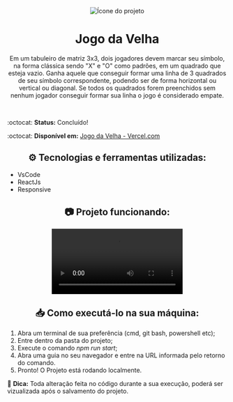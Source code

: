 <div align="center">

<img src="https://img.icons8.com/fluency/48/000000/hashtag-large.png" alt="Ícone do projeto">

# Jogo da Velha

   Em um tabuleiro de matriz 3x3, dois jogadores devem marcar seu símbolo, na forma clássica sendo "X" e "O" como padrões, em um quadrado que esteja vazio.
   Ganha aquele que conseguir formar uma linha de 3 quadrados de seu símbolo correspondente, podendo ser de forma horizontal ou vertical ou diagonal.
   Se todos os quadrados forem preenchidos sem nenhum jogador conseguir formar sua linha o jogo é considerado empate.

<br>

<div align="left">

:octocat: **Status:** Concluído!

:octocat: **Disponível em:** [Jogo da Velha - Vercel.com ](https://vercel.com/cddmiasmin/jogo-da-velha/FvABy88wAxyM1brBuCi57ohCccBQ)

</div>

## :gear: Tecnologias e ferramentas utilizadas:

<div align="left">

  * VsCode
  * ReactJs
  * Responsive
  
</div>

## :camera: Projeto funcionando:

<div>

<video src="https://user-images.githubusercontent.com/94560372/178134390-234befd0-c3b4-4b48-890f-44c826b9d3d4.mp4"/>

</div>

## :inbox_tray: Como executá-lo na sua máquina:

<div align="left">

  1. Abra um terminal de sua preferência (cmd, git bash, powershell etc);
  2. Entre dentro da pasta do projeto;
  3. Execute o comando *npm run start*;
  4. Abra uma guia no seu navegador e entre na URL informada pelo retorno do comando.
  5. Pronto! O Projeto está rodando localmente.
  
  :star2: **Dica:**
  Toda alteração feita no código durante a sua execução, poderá ser vizualizada após o salvamento do projeto.  

</div>

</div>

